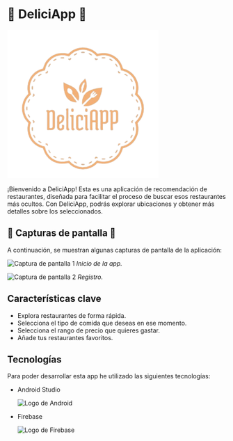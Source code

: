 # 🍔 DeliciApp 🍔

![DeliciApp Logo](logo.png)

¡Bienvenido a DeliciApp! Esta es una aplicación de recomendación de restaurantes, diseñada para facilitar el proceso de buscar esos restaurantes más ocultos. Con DeliciApp, podrás explorar ubicaciones y obtener más detalles sobre los seleccionados.

## 📸 Capturas de pantalla 📸

A continuación, se muestran algunas capturas de pantalla de la aplicación:

![Captura de pantalla 1](screenshot1.png)
*Inicio de la app.*

![Captura de pantalla 2](screenshot2.png)
*Registro.*

## Características clave

- Explora restaurantes de forma rápida.
- Selecciona el tipo de comida que deseas en ese momento.
- Selecciona el rango de precio que quieres gastar.
- Añade tus restaurantes favoritos.

## Tecnologías

Para poder desarrollar esta app he utilizado las siguientes tecnologías:

- Android Studio

  ![Logo de Android]([https://1000marcas.net/wp-content/uploads/2020/01/Logo-Android.png](https://logos-world.net/wp-content/uploads/2021/08/Android-Logo.png))

- Firebase

  ![Logo de Firebase](https://www.gstatic.com/mobilesdk/160503_mobilesdk/logo/2x/firebase_28dp.png)

